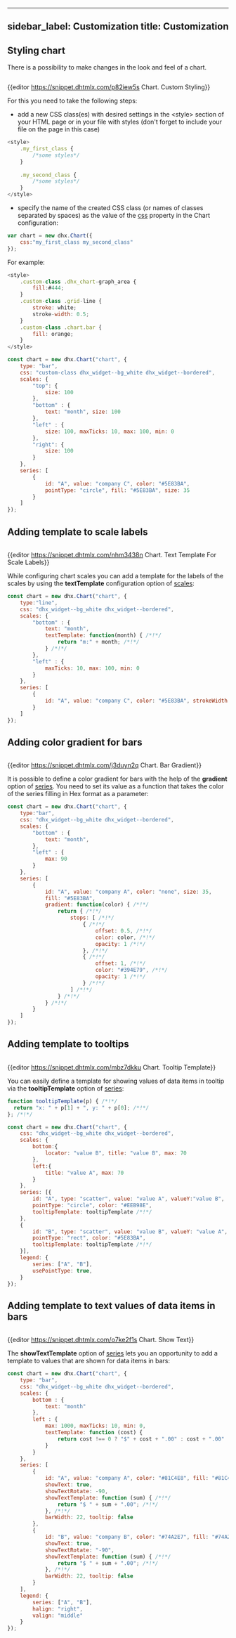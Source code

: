 
---
sidebar_label: Customization
title: Customization
---          

Styling chart
----------------

There is a possibility to make changes in the look and feel of a chart.

<img style="margin: 0px 0px 0px 10px; display: block;" src="chart/custom_style.png" alt=""/>

{{editor	https://snippet.dhtmlx.com/p82iew5s	Chart. Custom Styling}}

For this you need to take the following steps:

- add a new CSS class(es) with desired settings in the &lt;style&gt; section of your HTML page or in your file with styles (don't forget to include your file on the page in this case)

~~~js
<style>
    .my_first_class {
        /*some styles*/
    }
 
    .my_second_class {
        /*some styles*/
    }
</style>
~~~

- specify the name of the created CSS class (or names of classes separated by spaces) as the value of the [css](chart/api/chart_css_config.md) property in the Chart configuration:

~~~js
var chart = new dhx.Chart({
    css:"my_first_class my_second_class"
});
~~~

For example:

~~~js
<style>
    .custom-class .dhx_chart-graph_area {
        fill:#444;
    }
    .custom-class .grid-line {
        stroke: white;
        stroke-width: 0.5;
    }
    .custom-class .chart.bar {
        fill: orange;
    }
</style>

const chart = new dhx.Chart("chart", {
    type: "bar",
    css: "custom-class dhx_widget--bg_white dhx_widget--bordered",
    scales: {
        "top": {
            size: 100
        },
        "bottom" : {
            text: "month", size: 100
        },
        "left" : {
            size: 100, maxTicks: 10, max: 100, min: 0
        },
        "right": {
            size: 100
        }
    },
    series: [
        {
            id: "A", value: "company C", color: "#5E83BA",
            pointType: "circle", fill: "#5E83BA", size: 35
        }
    ]
});
~~~

Adding template to scale labels
-------------------------------

<img style="margin: 0px 0px 0px 10px; display: block;" src="chart/text_template.png" alt=""/>

{{editor	https://snippet.dhtmlx.com/nhm3438n	Chart. Text Template For Scale Labels}}

While configuring chart scales you can add a template for the labels of the scales by using the **textTemplate** configuration option of [scales](chart/configuration_properties.md#scales):

~~~js
const chart = new dhx.Chart("chart", {
    type:"line",
    css: "dhx_widget--bg_white dhx_widget--bordered",
    scales: {
        "bottom" : {
            text: "month",
            textTemplate: function(month) { /*!*/
                return "m:" + month; /*!*/
            } /*!*/
        },
        "left" : {
            maxTicks: 10, max: 100, min: 0
        }
    },
    series: [
        {
            id: "A", value: "company C", color: "#5E83BA", strokeWidth: 2
        }
    ]
});
~~~


Adding color gradient for bars
--------------------------------

<img style="margin: 0px 0px 0px 10px; display: block;" src="chart/bar_gradient.png" alt=""/>

{{editor	https://snippet.dhtmlx.com/j3duyn2q	Chart. Bar Gradient}}

It is possible to define a color gradient for bars with the help of the **gradient** option of [series](chart/configuration_properties.md#series). You need to set its value as a function that takes the color of the series filling in Hex format as a parameter:

~~~js
const chart = new dhx.Chart("chart", {
    type:"bar",
    css: "dhx_widget--bg_white dhx_widget--bordered",
    scales: {
        "bottom" : {
            text: "month",
        },
        "left" : {
            max: 90
        }
    },
    series: [
        {
            id: "A", value: "company A", color: "none", size: 35,
            fill: "#5E83BA",
            gradient: function(color) { /*!*/
                return { /*!*/
                    stops: [ /*!*/
                        { /*!*/
                            offset: 0.5, /*!*/
                            color: color, /*!*/
                            opacity: 1 /*!*/
                        }, /*!*/
                        { /*!*/
                            offset: 1, /*!*/
                            color: "#394E79", /*!*/
                            opacity: 1 /*!*/
                        } /*!*/
                    ] /*!*/
                } /*!*/
            } /*!*/
        }
    ]
});
~~~

Adding template to tooltips
---------------------------

<img style="margin: 0px 0px 0px 10px; display: block;" src="chart/show_tooltip.png" alt=""/>

{{editor	https://snippet.dhtmlx.com/mbz7dkku	Chart. Tooltip Template}}

You can easily define a template for showing values of data items in tooltip via the **tooltipTemplate** option of [series](chart/configuration_properties.md#series):

~~~js
function tooltipTemplate(p) { /*!*/
  return "x: " + p[1] + ", y: " + p[0]; /*!*/
}; /*!*/

const chart = new dhx.Chart("chart", {
    css: "dhx_widget--bg_white dhx_widget--bordered",
    scales: {
        bottom:{
            locator: "value B", title: "value B", max: 70
        },
        left:{
            title: "value A", max: 70
        }
    },
    series: [{
        id: "A", type: "scatter", value: "value A", valueY:"value B",
        pointType: "circle", color: "#EEB98E",
        tooltipTemplate: tooltipTemplate /*!*/
    },
    {
        id: "B", type: "scatter", value: "value B", valueY: "value A",
        pointType: "rect", color: "#5E83BA",
        tooltipTemplate: tooltipTemplate /*!*/
    }],
    legend: {
        series: ["A", "B"],
        usePointType: true,
    }
});
~~~

Adding template to text values of data items in bars
----------------------------

<img style="margin: 0px 0px 0px 10px; display: block;" src="chart/show_text.png" alt=""/>

{{editor	https://snippet.dhtmlx.com/o7ke2f1s	Chart. Show Text}}

The **showTextTemplate** option of [series](chart/configuration_properties.md#series) lets you an opportunity to add a template to values that are shown for data items in bars:

~~~js
const chart = new dhx.Chart("chart", {
    type: "bar",
    css: "dhx_widget--bg_white dhx_widget--bordered",
    scales: {
        bottom : {
            text: "month"
        },
        left : {
            max: 1000, maxTicks: 10, min: 0,
            textTemplate: function (cost) {
                return cost !== 0 ? "$" + cost + ".00" : cost + ".00"
            }
        }
    },
    series: [
        {
            id: "A", value: "company A", color: "#81C4E8", fill: "#81C4E8",
            showText: true,
            showTextRotate: -90,
            showTextTemplate: function (sum) { /*!*/
                return "$ " + sum + ".00"; /*!*/
            }, /*!*/
            barWidth: 22, tooltip: false
        },
        {
            id: "B", value: "company B", color: "#74A2E7", fill: "#74A2E7",
            showText: true,
            showTextRotate: "-90",
            showTextTemplate: function (sum) { /*!*/
                return "$ " + sum + ".00"; /*!*/
            }, /*!*/
            barWidth: 22, tooltip: false
        }
    ],
    legend: {
        series: ["A", "B"],
        halign: "right",
        valign: "middle"
    }
});
~~~

